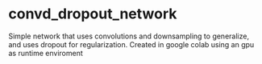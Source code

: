 # convd_dropout_network
Simple network that uses convolutions and downsampling to generalize, and uses dropout for regularization.
Created in google colab using an gpu as runtime enviroment
